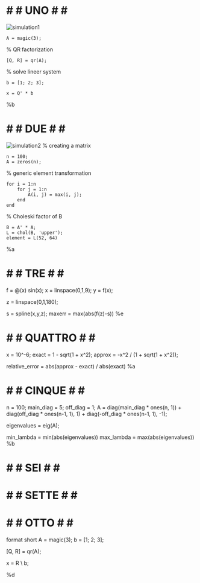 # # # UNO # # #
![simulation1](https://github.com/space-hippie0/matlab/assets/118982314/e5c2a254-372e-4a2f-a996-65e7ba04ce95)
```
A = magic(3);
```
% QR factorization
```
[Q, R] = qr(A);
```

% solve lineer system
```
b = [1; 2; 3];

x = Q' * b
```
%b




# # # DUE # # #
![simulation2](https://github.com/space-hippie0/matlab/assets/118982314/5a832037-4719-4a59-a0ec-5a82f4f96a22)
% creating a matrix
```
n = 100;
A = zeros(n);
```
% generic element transformation
```
for i = 1:n
    for j = 1:n
        A(i, j) = max(i, j);
    end
end
```
% Choleski factor of B
```
B = A' * A;
L = chol(B, 'upper');
element = L(52, 64)
```
%a



# # # TRE # # #

f = @(x) sin(x);
x = linspace(0,1,9);
y = f(x);

z = linspace(0,1,180);

s = spline(x,y,z);
maxerr = max(abs(f(z)-s)) %e








# # # QUATTRO # # #

x = 10^-6;
exact = 1 - sqrt(1 + x^2);
approx = -x^2 / (1 + sqrt(1 + x^2));

relative_error = abs(approx - exact) / abs(exact)
%a


# # # CINQUE # # #

n = 100;
main_diag = 5;
off_diag = 1;
A = diag(main_diag * ones(n, 1)) + diag(off_diag * ones(n-1, 1), 1) + diag(-off_diag * ones(n-1, 1), -1);

eigenvalues = eig(A);

min_lambda = min(abs(eigenvalues))
max_lambda = max(abs(eigenvalues))
%b

# # # SEI # # #

# # # SETTE # # #

# # # OTTO # # #

format short
A = magic(3);
b = [1; 2; 3];

[Q, R] = qr(A);  

x = R \ b; 

%d
